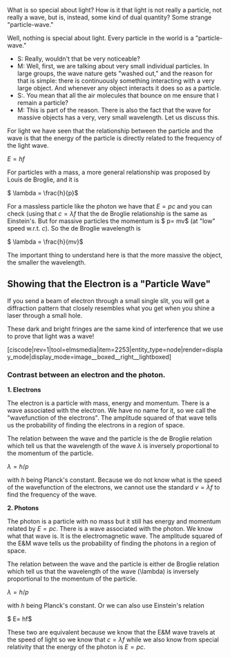 What is so special about light? How is it that light is not really a particle, not really a wave, but is, instead, some kind of dual quantity? Some strange "particle-wave."

Well, nothing is special about light. Every particle in the world is a "particle-wave."

- S: Really, wouldn't that be very noticeable?
- M: Well, first, we are talking about very small individual particles. In large groups, the wave nature gets "washed out," and the reason for that is simple: there is continuously something interacting with a very large object. And whenever any object interacts it does so as a particle.
- S:. You mean that all the air molecules that bounce on me ensure that I remain a particle?
- M: This is part of the reason. There is also the fact that the wave for massive objects has a very, very small wavelength. Let us discuss this.

For light we have seen that the relationship between the particle and the wave is that the energy of the particle is directly related to the frequency of the light wave. 

$E = hf$

For particles with a mass, a more general relationship was proposed by Louis de Broglie, and it is

$ \lambda = \frac{h}{p}$

For a massless particle like the photon we have that $E=pc$ and you can check (using that $c = \lambda f$ that the de Broglie relationship is the same as Einstein's. But for massive particles the momentum is $ p= mv$ (at "low" speed w.r.t. _c_). So the de Broglie wavelength is

$ \lambda = \frac{h}{mv}$

The important thing to understand here is that the more massive the object, the smaller the wavelength.

## Showing that the Electron is a "Particle Wave" 

If you send a beam of electron through a small single slit, you will get a diffraction pattern that closely resembles what you get when you shine a laser through a small hole.

These dark and bright fringes are the same kind of interference that we use to prove that light was a wave!

[ciscode|rev=1|tool=elmsmedia|item=2253|entity_type=node|render=display_mode|display_mode=image__boxed__right__lightboxed]

### Contrast between an electron and the photon. 

**1. Electrons**

The electron is a particle with mass, energy and momentum. There is a wave associated with the electron. We have no name for it, so we call the "wavefunction of the electrons". The amplitude squared of that wave tells us the probability of finding the electrons in a region of space.

The relation between the wave and the particle is the de Broglie relation which tell us that the wavelength of the wave $\lambda$ is inversely proportional to the momentum of the particle.

$\lambda = h/p$

with _h_ being Planck's constant. Because we do not know what is the speed of the wavefunction of the electrons, we cannot use the standard $v=\lambda f$ to find the frequency of the wave.

**2. Photons**

The photon is a particle with no mass but it still has energy and momentum related by $E=pc$. There is a wave associated with the photon. We know what that wave is. It is the electromagnetic wave. The amplitude squared of the E&M wave tells us the probability of finding the photons in a region of space.

The relation between the wave and the particle is either de Broglie relation which tell us that the wavelength of the wave \(\lambda\) is inversely proportional to the momentum of the particle. 

$\lambda = h/p$

with _h_ being Planck's constant. Or we can also use Einstein's relation

$ E= hf$

These two are equivalent because we know that the E&M wave travels at the speed of light so we know that $c=\lambda f$ while we also know from special relativity that the energy of the photon is $E=pc$.